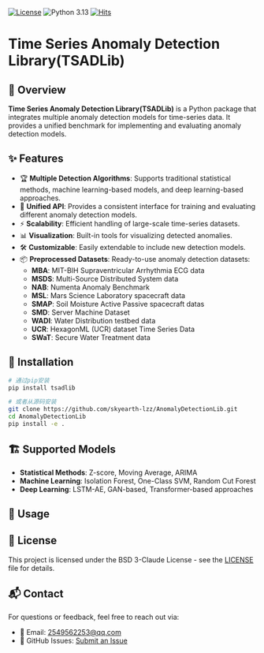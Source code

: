[![License](https://img.shields.io/badge/License-BSD%203--Clause-red.svg)](https://github.com/skyearth-lzz/AnomalyDetectionLib/blob/main/LICENSE)
![Python 3.13](https://img.shields.io/badge/python-3.13-blue.svg)
[![Hits](https://hits.seeyoufarm.com/api/count/incr/badge.svg?url=https%3A%2F%2Fgithub.com%2Fskyearth-lzz%2FAnomalyDetectionLib&count_bg=%2379C83D&title_bg=%23555555&icon=&icon_color=%23E7E7E7&title=hits&edge_flat=false)](https://hits.seeyoufarm.com)

# Time Series Anomaly Detection Library(TSADLib)

## 📌 Overview

**Time Series Anomaly Detection Library(TSADLib)** is a Python package that integrates multiple anomaly detection models
for time-series data. It provides a unified benchmark for implementing and evaluating anomaly detection models.

## ✨ Features

- 🏆 **Multiple Detection Algorithms**: Supports traditional statistical methods, machine learning-based models, and deep
  learning-based approaches.
- 🔄 **Unified API**: Provides a consistent interface for training and evaluating different anomaly detection models.
- ⚡ **Scalability**: Efficient handling of large-scale time-series datasets.
- 📊 **Visualization**: Built-in tools for visualizing detected anomalies.
- 🛠 **Customizable**: Easily extendable to include new detection models.
- 📦 **Preprocessed Datasets**: Ready-to-use anomaly detection datasets:
  - **MBA**: MIT-BIH Supraventricular Arrhythmia ECG data
  - **MSDS**: Multi-Source Distributed System data
  - **NAB**: Numenta Anomaly Benchmark
  - **MSL**: Mars Science Laboratory spacecraft data
  - **SMAP**: Soil Moisture Active Passive spacecraft datas
  - **SMD**: Server Machine Dataset
  - **WADI**: Water Distribution testbed data
  - **UCR**: HexagonML (UCR) dataset Time Series Data
  - **SWaT**: Secure Water Treatment data

## 🚀 Installation

```bash
# 通过pip安装
pip install tsadlib

# 或者从源码安装
git clone https://github.com/skyearth-lzz/AnomalyDetectionLib.git
cd AnomalyDetectionLib
pip install -e .
```

## 🏗 Supported Models

- **Statistical Methods**: Z-score, Moving Average, ARIMA
- **Machine Learning**: Isolation Forest, One-Class SVM, Random Cut Forest
- **Deep Learning**: LSTM-AE, GAN-based, Transformer-based approaches

## 🔧 Usage

## 📜 License

This project is licensed under the BSD 3-Claude License - see
the [LICENSE](https://github.com/skyearth-lzz/AnomalyDetectionLib/blob/main/LICENSE) file for details.

## 📬 Contact

For questions or feedback, feel free to reach out via:

- 📧 Email: 2549562253@qq.com
- 🏢 GitHub Issues: [Submit an Issue](https://github.com/skyearth-lzz/AnomalyDetectionLib/issues)

